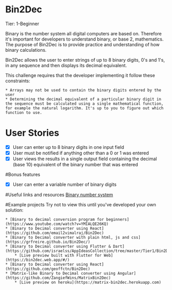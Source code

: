 # Bin2Dec

Tier: 1-Beginner

Binary is the number system all digital computers are based on. Therefore it's important for developers to understand binary, or base 2, mathematics. The purpose of Bin2Dec is to provide practice and understanding of how binary calculations.

Bin2Dec allows the user to enter strings of up to 8 binary digits, 0's and 1's, in any sequence and then displays its decimal equivalent.

This challenge requires that the developer implementing it follow these constraints:

<!--ts-->
	* Arrays may not be used to contain the binary digits entered by the user
	* Determining the decimal equivalent of a particular binary digit in the sequence must be calculated using a single mathematical function, for example the natural logarithm. It's up to you to figure out which function to use.
<!--te-->

# User Stories
 - [x] User can enter up to 8 binary digits in one input field
 - [x] User must be notified if anything other than a 0 or 1 was entered
 - [x] User views the results in a single output field containing the decimal (base 10) equivalent of the binary number that was entered

#Bonus features
 - [x] User can enter a variable number of binary digits

#Useful links and resources
[Binary number system](https://en.wikipedia.org/wiki/Binary_number)

#Example projects
Try not to view this until you've developed your own solution:

<!--ts-->
	* [Binary to decimal conversion program for beginners](https://www.youtube.com/watch?v=YMIALQE26KQ)
	* [Binary to Decimal converter using React](https://github.com/email2vimalraj/Bin2Dec)
	* [Binary to Decimal converter with plain html, js and css](https://grfreire.github.io/Bin2Dec/)
	* [Binary to Decimal converter using Flutter & Dart](https://github.com/israelss/AppIdeasCollection/tree/master/Tier1/Bin2Dec)
		* [Live preview built with Flutter for Web](https://bin2dec.web.app/#/)
	* [Binary to Decimal converter using React](https://github.com/geoffctn/Bin2Dec)
	* [Matrix-like Binary to Decimal converter using Angular](https://github.com/ZangiefWins/MatrixBin2Dec)
		* [Live preview on heroku](https://matrix-bin2dec.herokuapp.com)
<!--te-->
